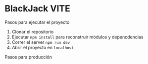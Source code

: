 # BlackJack VITE

Pasos para ejecutar el proyecto

1. Clonar el repositorio
2. Ejecutar `npm install` para reconstruir módulos y depencdencias
3. Correr el server `npm run dev`
4. Abrir el proyecto en `localhost`

Pasos para producción
